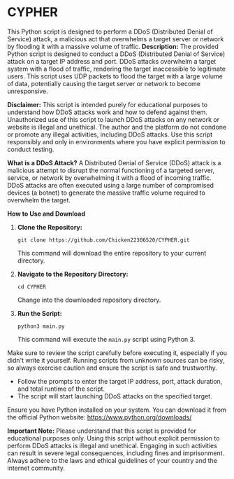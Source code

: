 # CYPHER
This Python script is designed to perform a DDoS (Distributed Denial of Service) attack, a malicious act that overwhelms a target server or network by flooding it with a massive volume of traffic.
**Description:**
The provided Python script is designed to conduct a DDoS (Distributed Denial of Service) attack on a target IP address and port. DDoS attacks overwhelm a target system with a flood of traffic, rendering the target inaccessible to legitimate users. This script uses UDP packets to flood the target with a large volume of data, potentially causing the target server or network to become unresponsive.

**Disclaimer:**
This script is intended purely for educational purposes to understand how DDoS attacks work and how to defend against them. Unauthorized use of this script to launch DDoS attacks on any network or website is illegal and unethical. The author and the platform do not condone or promote any illegal activities, including DDoS attacks. Use this script responsibly and only in environments where you have explicit permission to conduct testing.

**What is a DDoS Attack?**
A Distributed Denial of Service (DDoS) attack is a malicious attempt to disrupt the normal functioning of a targeted server, service, or network by overwhelming it with a flood of incoming traffic. DDoS attacks are often executed using a large number of compromised devices (a botnet) to generate the massive traffic volume required to overwhelm the target.

**How to Use and Download**
1. **Clone the Repository:**
   ```
   git clone https://github.com/Chicken22306520/CYPHER.git
   ```

   This command will download the entire repository to your current directory.

2. **Navigate to the Repository Directory:**
   ```
   cd CYPHER
   ```

   Change into the downloaded repository directory.

3. **Run the Script:**
   ```
   python3 main.py
   ```

   This command will execute the `main.py` script using Python 3.

Make sure to review the script carefully before executing it, especially if you didn't write it yourself. Running scripts from unknown sources can be risky, so always exercise caution and ensure the script is safe and trustworthy.
   - Follow the prompts to enter the target IP address, port, attack duration, and total runtime of the script.
   - The script will start launching DDoS attacks on the specified target.

Ensure you have Python installed on your system. You can download it from the official Python website: https://www.python.org/downloads/

**Important Note:**
Please understand that this script is provided for educational purposes only. Using this script without explicit permission to perform DDoS attacks is illegal and unethical. Engaging in such activities can result in severe legal consequences, including fines and imprisonment. Always adhere to the laws and ethical guidelines of your country and the internet community.
